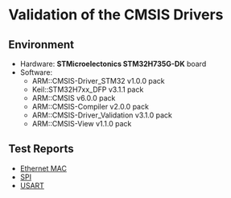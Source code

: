 # Validation of the CMSIS Drivers

## Environment
 - Hardware: **STMicroelectonics STM32H735G-DK** board
 - Software:
   - ARM::CMSIS-Driver_STM32      v1.0.0 pack
   - Keil::STM32H7xx_DFP          v3.1.1 pack
   - ARM::CMSIS                   v6.0.0 pack
   - ARM::CMSIS-Compiler          v2.0.0 pack
   - ARM::CMSIS-Driver_Validation v3.1.0 pack
   - ARM::CMSIS-View              v1.1.0 pack

## Test Reports

 - [Ethernet MAC](./ETH_MAC_TestReport.txt)
 - [SPI](./SPI_TestReport.txt)
 - [USART](./USART_TestReport.txt)
